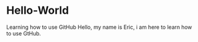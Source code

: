 # Hello-World
Learning how to use GitHub
Hello, my name is Eric, i am here to learn how to use GtHub.
